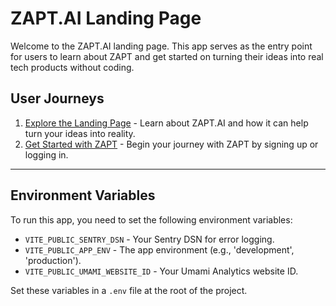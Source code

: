 # ZAPT.AI Landing Page

Welcome to the ZAPT.AI landing page. This app serves as the entry point for users to learn about ZAPT and get started on turning their ideas into real tech products without coding.

## User Journeys

1. [Explore the Landing Page](docs/journeys/explore-landing-page.md) - Learn about ZAPT.AI and how it can help turn your ideas into reality.
2. [Get Started with ZAPT](docs/journeys/get-started.md) - Begin your journey with ZAPT by signing up or logging in.

---

## Environment Variables

To run this app, you need to set the following environment variables:

- `VITE_PUBLIC_SENTRY_DSN` - Your Sentry DSN for error logging.
- `VITE_PUBLIC_APP_ENV` - The app environment (e.g., 'development', 'production').
- `VITE_PUBLIC_UMAMI_WEBSITE_ID` - Your Umami Analytics website ID.

Set these variables in a `.env` file at the root of the project.
